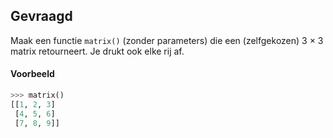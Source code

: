 ## Gevraagd
Maak een functie `matrix()` (zonder parameters) die een (zelfgekozen) 3 × 3 matrix retourneert.
Je drukt ook elke rij af.

#### Voorbeeld

```python
>>> matrix()
[[1, 2, 3]
 [4, 5, 6]
 [7, 8, 9]]
```